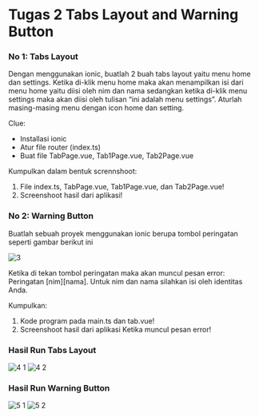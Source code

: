 # Tugas 2 Tabs Layout and Warning Button

### No 1: Tabs Layout
Dengan menggunakan ionic, buatlah 2 buah tabs layout yaitu menu home dan settings. Ketika di-klik menu home maka akan menampilkan isi dari menu home yaitu diisi oleh nim dan nama sedangkan ketika di-klik menu settings maka akan diisi oleh tulisan “ini adalah menu settings”. Aturlah masing-masing menu dengan icon home dan setting.

Clue:
-	Installasi ionic
-	Atur file router (index.ts)
-	Buat file TabPage.vue, Tab1Page.vue, Tab2Page.vue

Kumpulkan dalam bentuk scrennshoot:
1)	File index.ts, TabPage.vue, Tab1Page.vue, dan Tab2Page.vue!
2)	Screenshoot hasil dari aplikasi!

### No 2: Warning Button
Buatlah sebuah proyek menggunakan ionic berupa tombol peringatan seperti gambar berikut ini

![3](https://user-images.githubusercontent.com/72592250/203904230-91fa2e99-b471-4b1d-baa4-f42871d7913a.png)

Ketika di tekan tombol peringatan maka akan muncul pesan error: Peringatan [nim][nama]. Untuk nim dan nama silahkan isi oleh identitas Anda.

Kumpulkan:
1)	Kode program pada main.ts dan tab.vue!
2)	Screenshoot hasil dari aplikasi Ketika muncul pesan error!

### Hasil Run Tabs Layout
![4 1](https://user-images.githubusercontent.com/72592250/203904509-1d0548e5-5e5e-4221-8649-391d207efb2d.png)
![4 2](https://user-images.githubusercontent.com/72592250/203904518-279ee081-2fc1-4ea1-a164-7e748ccb7150.png)

### Hasil Run Warning Button
![5 1](https://user-images.githubusercontent.com/72592250/203904530-b8123bd9-c567-438b-9f70-c264301ad898.png)
![5 2](https://user-images.githubusercontent.com/72592250/203904537-77f27681-ab97-484e-a7c0-53395653c82a.png)
